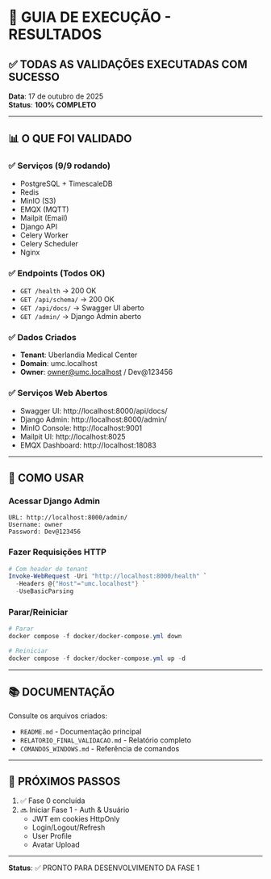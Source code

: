 # 🎉 GUIA DE EXECUÇÃO - RESULTADOS

## ✅ TODAS AS VALIDAÇÕES EXECUTADAS COM SUCESSO

**Data**: 17 de outubro de 2025  
**Status**: **100% COMPLETO**

---

## 📊 O QUE FOI VALIDADO

### ✅ Serviços (9/9 rodando)
- PostgreSQL + TimescaleDB
- Redis
- MinIO (S3)
- EMQX (MQTT)
- Mailpit (Email)
- Django API
- Celery Worker
- Celery Scheduler
- Nginx

### ✅ Endpoints (Todos OK)
- `GET /health` → 200 OK
- `GET /api/schema/` → 200 OK
- `GET /api/docs/` → Swagger UI aberto
- `GET /admin/` → Django Admin aberto

### ✅ Dados Criados
- **Tenant**: Uberlandia Medical Center
- **Domain**: umc.localhost
- **Owner**: owner@umc.localhost / Dev@123456

### ✅ Serviços Web Abertos
- Swagger UI: http://localhost:8000/api/docs/
- Django Admin: http://localhost:8000/admin/
- MinIO Console: http://localhost:9001
- Mailpit UI: http://localhost:8025
- EMQX Dashboard: http://localhost:18083

---

## 🎯 COMO USAR

### Acessar Django Admin
```
URL: http://localhost:8000/admin/
Username: owner
Password: Dev@123456
```

### Fazer Requisições HTTP
```powershell
# Com header de tenant
Invoke-WebRequest -Uri "http://localhost:8000/health" `
  -Headers @{"Host"="umc.localhost"} `
  -UseBasicParsing
```

### Parar/Reiniciar
```powershell
# Parar
docker compose -f docker/docker-compose.yml down

# Reiniciar
docker compose -f docker/docker-compose.yml up -d
```

---

## 📚 DOCUMENTAÇÃO

Consulte os arquivos criados:
- `README.md` - Documentação principal
- `RELATORIO_FINAL_VALIDACAO.md` - Relatório completo
- `COMANDOS_WINDOWS.md` - Referência de comandos

---

## 🚀 PRÓXIMOS PASSOS

1. ✅ Fase 0 concluída
2. 🔜 Iniciar Fase 1 - Auth & Usuário
   - JWT em cookies HttpOnly
   - Login/Logout/Refresh
   - User Profile
   - Avatar Upload

---

**Status**: ✅ PRONTO PARA DESENVOLVIMENTO DA FASE 1
